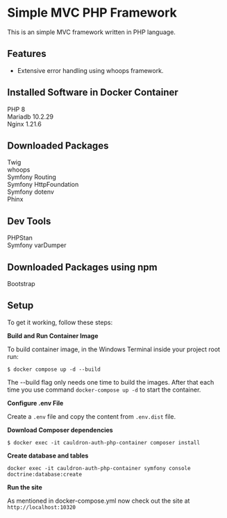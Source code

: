 # Simple MVC PHP Framework

This is an simple MVC framework written in PHP language.

## Features
- Extensive error handling using whoops framework.

## Installed Software in Docker Container
PHP 8 \
Mariadb 10.2.29 \
Nginx 1.21.6

## Downloaded Packages
Twig \
whoops \
Symfony Routing \
Symfony HttpFoundation \
Symfony dotenv \
Phinx 

## Dev Tools
PHPStan \
Symfony varDumper 

## Downloaded Packages using npm
Bootstrap 

## Setup
To get it working, follow these steps:

**Build and Run Container Image**

To build container image, in the Windows Terminal inside your project root run: 
```
$ docker compose up -d --build
```
The --build flag only needs one time to build the images. After that each time you use command
`docker-compose up -d` to start the container.

**Configure .env File**

Create a `.env` file and copy the content from `.env.dist` file.

**Download Composer dependencies**

```
$ docker exec -it cauldron-auth-php-container composer install
```

**Create database and tables**

```
docker exec -it cauldron-auth-php-container symfony console doctrine:database:create
```

**Run the site**

As mentioned in docker-compose.yml now check out the site at `http://localhost:10320`

